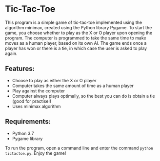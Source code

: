# Tic-Tac-Toe
This program is a simple game of tic-tac-toe implemented using the algorithm minimax, created using the Python library Pygame. To start the game, you choose whether to play as the X or O player upon opening the program. The computer is programmed to take the same time to make moves as a human player, based on its own AI. The game ends once a player has won or there is a tie, in which case the user is asked to play again.

## Features:
- Choose to play as either the X or O player
- Computer takes the same amount of time as a human player
- Play against the computer
- Computer always plays optimally, so the best you can do is obtain a tie (good for practise!)
- Uses minimax algorithm

## Requirements:
- Python 3.7
- Pygame library

To run the program, open a command line and enter the command `python tictactoe.py`. Enjoy the game!